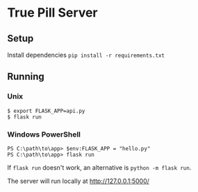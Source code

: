# True Pill Server

## Setup
Install dependencies
`pip install -r requirements.txt`

## Running
### Unix
```
$ export FLASK_APP=api.py
$ flask run
```

### Windows PowerShell
```
PS C:\path\to\app> $env:FLASK_APP = "hello.py"
PS C:\path\to\app> flask run
```
If `flask run` doesn't work, an alternative is `python -m flask run`.

The server will run locally at http://127.0.0.1:5000/

